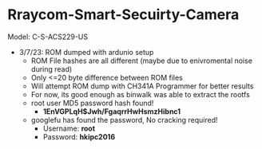 # Rraycom-Smart-Secuirty-Camera

Model: C-S-ACS229-US

- 3/7/23: ROM dumped with ardunio setup
    - ROM File hashes are all different (maybe due to enivromental noise during read)
    - Only <=20 byte difference between ROM files
    - Will attempt ROM dump with CH341A Programmer for better results
    - For now, its good enough as binwalk was able to extract the rootfs
    - root user MD5 password hash found!
        - **$1$EnVGPLqH$Jwh/FgaqrrHwHsmzHibnc1**
    - googlefu has found the password, No cracking required!
        - Username: **root**
        - Password: **hkipc2016**
    
